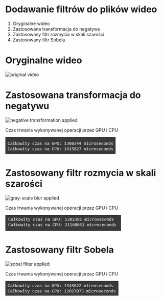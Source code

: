 # Dodawanie filtrów do plików wideo 

1) Oryginalne wideo
2) Zastosowana transformacja do negatywu
3) Zastosowany filtr rozmycia w skali szarości
4) Zastosowany filtr Sobela

# Oryginalne wideo
![original video](/media/org.gif)

# Zastosowana transformacja do negatywu

![negative transformation applied](/media/negative.gif)

Czas trwania wykonywanej operacji przez GPU i CPU

![Time elapsed](/media/negative.png)

# Zastosowany filtr rozmycia w skali szarości

![gray-scale blur applied](/media/blur.gif)

Czas trwania wykonywanej operacji przez GPU i CPU

![Time elapsed](/media/blur.png)

# Zastosowany filtr Sobela

![sobel filter applied](/media/sobel.gif)

Czas trwania wykonywanej operacji przez GPU i CPU

![Time elapsed](/media/sobel.png)
